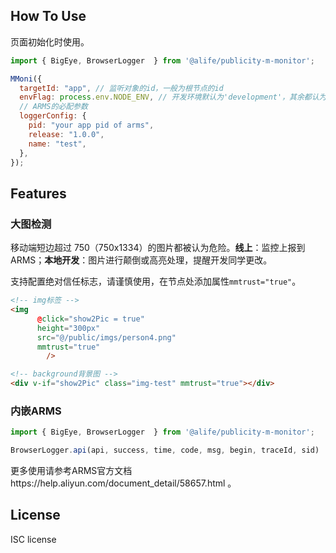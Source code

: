 ## How To Use
页面初始化时使用。
```javascript
import { BigEye, BrowserLogger  } from '@alife/publicity-m-monitor';

MMoni({
  targetId: "app", // 监听对象的id，一般为根节点的id
  envFlag: process.env.NODE_ENV, // 开发环境默认为'development'，其余都认为是线上监控环境
  // ARMS的必配参数
  loggerConfig: {
    pid: "your app pid of arms",
    release: "1.0.0",
    name: "test",
  },
});
```
## Features
### 大图检测
移动端短边超过 750（750x1334）的图片都被认为危险。**线上**：监控上报到 ARMS；**本地开发**：图片进行颠倒或高亮处理，提醒开发同学更改。

支持配置绝对信任标志，请谨慎使用，在节点处添加属性`mmtrust="true"`。
```html
<!-- img标签 -->
<img
      @click="show2Pic = true"
      height="300px"
      src="@/public/imgs/person4.png"
      mmtrust="true"
    	/>

<!-- background背景图 -->
<div v-if="show2Pic" class="img-test" mmtrust="true"></div>
```

### 内嵌ARMS

```javascript
import { BigEye, BrowserLogger  } from '@alife/publicity-m-monitor';

BrowserLogger.api(api, success, time, code, msg, begin, traceId, sid)
```

更多使用请参考ARMS官方文档https://help.aliyun.com/document_detail/58657.html 。

## License
ISC license
